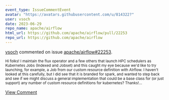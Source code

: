 ```yaml
---
event_type: IssueCommentEvent
avatar: "https://avatars.githubusercontent.com/u/814322?"
user: vsoch
date: 2023-06-29
repo_name: apache/airflow
html_url: https://github.com/apache/airflow/pull/22253
repo_url: https://github.com/apache/airflow
---
```


<a href='https://github.com/vsoch' target='_blank'>vsoch</a> commented on issue <a href='https://github.com/apache/airflow/pull/22253' target='_blank'>apache/airflow#22253</a>.

<small>Hi folks! I maintain the flux operator and a few others that launch HPC schedulers as Kubernetes Jobs (Indexed and Jobset) and this caught my eye because we'd like to try launching, for example, a Job from our custom resource definition with AIrflow. I haven't looked at this carefully, but I did see that it is branded for spark, and wanted to step back and see if we might discuss a general implementation that could be a base class for (or just support) any number of custom resource definitions for kubernetes? Thanks!...</small>

<a href='https://github.com/apache/airflow/pull/22253' target='_blank'>View Comment</a>
